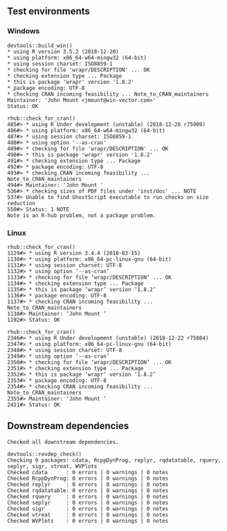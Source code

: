 

## Test environments

### Windows

    devtools::build_win()
    * using R version 3.5.2 (2018-12-20)
    * using platform: x86_64-w64-mingw32 (64-bit)
    * using session charset: ISO8859-1
    * checking for file 'wrapr/DESCRIPTION' ... OK
    * checking extension type ... Package
    * this is package 'wrapr' version '1.8.2'
    * package encoding: UTF-8
    * checking CRAN incoming feasibility ... Note_to_CRAN_maintainers
    Maintainer: 'John Mount <jmount@win-vector.com>'
    Status: OK

    rhub::check_for_cran()
    485#> * using R Under development (unstable) (2018-12-26 r75909)
    486#> * using platform: x86_64-w64-mingw32 (64-bit)
    487#> * using session charset: ISO8859-1
    488#> * using option '--as-cran'
    489#> * checking for file 'wrapr/DESCRIPTION' ... OK
    490#> * this is package 'wrapr' version '1.8.2'
    491#> * checking extension type ... Package
    492#> * package encoding: UTF-8
    493#> * checking CRAN incoming feasibility ... Note_to_CRAN_maintainers
    494#> Maintainer: 'John Mount '
    536#> * checking sizes of PDF files under 'inst/doc' ... NOTE
    537#> Unable to find GhostScript executable to run checks on size reduction
    550#> Status: 1 NOTE
    Note is an R-hub problem, not a package problem.


### Linux

    rhub::check_for_cran()
    1129#> * using R version 3.4.4 (2018-03-15)
    1130#> * using platform: x86_64-pc-linux-gnu (64-bit)
    1131#> * using session charset: UTF-8
    1132#> * using option ‘--as-cran’
    1133#> * checking for file ‘wrapr/DESCRIPTION’ ... OK
    1134#> * checking extension type ... Package
    1135#> * this is package ‘wrapr’ version ‘1.8.2’
    1136#> * package encoding: UTF-8
    1137#> * checking CRAN incoming feasibility ... Note_to_CRAN_maintainers
    1138#> Maintainer: ‘John Mount ’
    1192#> Status: OK
    
    rhub::check_for_cran()
    2346#> * using R Under development (unstable) (2018-12-22 r75884)
    2347#> * using platform: x86_64-pc-linux-gnu (64-bit)
    2348#> * using session charset: UTF-8
    2349#> * using option ‘--as-cran’
    2350#> * checking for file ‘wrapr/DESCRIPTION’ ... OK
    2351#> * checking extension type ... Package
    2352#> * this is package ‘wrapr’ version ‘1.8.2’
    2353#> * package encoding: UTF-8
    2354#> * checking CRAN incoming feasibility ... Note_to_CRAN_maintainers
    2355#> Maintainer: ‘John Mount ’
    2411#> Status: OK


## Downstream dependencies

    Checked all downstream dependencies.

    devtools::revdep_check()
    Checking 9 packages: cdata, RcppDynProg, replyr, rqdatatable, rquery, seplyr, sigr, vtreat, WVPlots
    Checked cdata      : 0 errors | 0 warnings | 0 notes
    Checked RcppDynProg: 0 errors | 0 warnings | 0 notes
    Checked replyr     : 0 errors | 0 warnings | 0 notes
    Checked rqdatatable: 0 errors | 0 warnings | 0 notes
    Checked rquery     : 0 errors | 0 warnings | 0 notes
    Checked seplyr     : 0 errors | 0 warnings | 0 notes
    Checked sigr       : 0 errors | 0 warnings | 0 notes
    Checked vtreat     : 0 errors | 0 warnings | 0 notes
    Checked WVPlots    : 0 errors | 0 warnings | 0 notes


